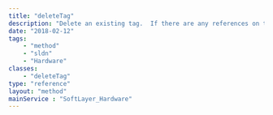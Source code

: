 ```yaml
---
title: "deleteTag"
description: "Delete an existing tag.  If there are any references on the tag, an exception will be thrown. "
date: "2018-02-12"
tags:
    - "method"
    - "sldn"
    - "Hardware"
classes:
    - "deleteTag"
type: "reference"
layout: "method"
mainService : "SoftLayer_Hardware"
---
```

